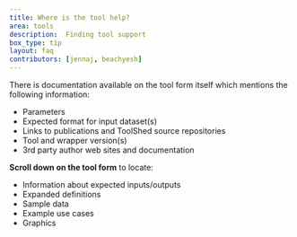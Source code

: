 ```yaml
---
title: Where is the tool help?
area: tools   
description:  Finding tool support
box_type: tip
layout: faq    
contributors: [jennaj, beachyesh]
---
```


There is documentation available on the tool form itself which mentions the following information:
- Parameters
- Expected format for input dataset(s)
- Links to publications and ToolShed source repositories
- Tool and wrapper version(s)
- 3rd party author web sites and documentation

**Scroll down on the tool form** to locate:
 - Information about expected inputs/outputs
 - Expanded definitions
 - Sample data
 - Example use cases
 - Graphics
